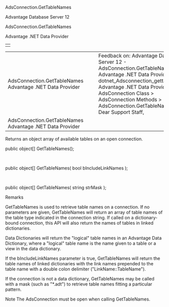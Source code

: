 AdsConnection.GetTableNames




Advantage Database Server 12  

AdsConnection.GetTableNames

Advantage .NET Data Provider

|  |
| --- |
|  |

|  |  |  |  |  |
| --- | --- | --- | --- | --- |
| AdsConnection.GetTableNames  Advantage .NET Data Provider |  |  | Feedback on: Advantage Database Server 12 - AdsConnection.GetTableNames Advantage .NET Data Provider dotnet\_Adsconnection\_gettablenames Advantage .NET Data Provider > AdsConnection Class > AdsConnection Methods > AdsConnection.GetTableNames / Dear Support Staff, |  |
| AdsConnection.GetTableNames  Advantage .NET Data Provider |  |  |  |  |

Returns an object array of available tables on an open connection.

public object[] GetTableNames();

 

public object[] GetTableNames( bool bIncludeLinkNames );

 

public object[] GetTableNames( string strMask );

Remarks

GetTableNames is used to retrieve table names on a connection. If no parameters are given, GetTableNames will return an array of table names of the table type indicated in the connection string. If called on a dictionary-bound connection, this API will also return the names of tables in linked dictionaries.

Data Dictionaries will return the "logical" table names in an Advantage Data Dictionary, where a "logical" table name is the name given to a table or a view in the data dictionary.

If the bIncludeLinkNames parameter is true, GetTableNames will return the table names of linked dictionaries with the link names prepended to the table name with a double colon delimiter ("LinkName::TableName").

If the connection is not a data dictionary, GetTableNames may be called with a mask (such as "\*.adt") to retrieve table names fitting a particular pattern.

Note The AdsConnection must be open when calling GetTableNames.